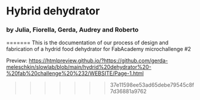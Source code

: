 

# Hybrid dehydrator
### by Julia, Fiorella, Gerda, Audrey and Roberto


=======
This is the documentation of our process of design and fabrication of a hydrid food dehydrator for FabAcademy microchallenge #2

Preview:
https://htmlpreview.github.io/?https://github.com/gerda-meleschkin/slowlab/blob/main/hydrid%20dehydrator%20-%20fab%20challenge%20%232/WEBSITE/Page-1.html
>>>>>>> 37e11598ee53ad65debe79545c8f7d36881a9762
